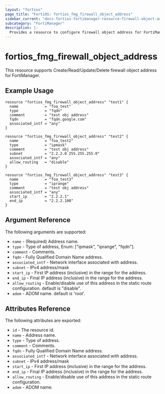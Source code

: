 ```yaml
---
layout: "fortios"
page_title: "FortiOS: fortios_fmg_firewall_object_address"
sidebar_current: "docs-fortios-fortimanager-resource-firewall-object-address"
subcategory: "FortiManager"
description: |-
  Provides a resource to configure firewall object address for FortiManager.
---
```


# fortios_fmg_firewall_object_address
This resource supports Create/Read/Update/Delete firewall object address for FortiManager.

## Example Usage
```hcl
resource "fortios_fmg_firewall_object_address" "test1" {
  name            = "foa_test"
  type            = "fqdn"
  comment         = "test obj address"
  fqdn            = "fqdn.google.com"
  associated_intf = "any"
}

resource "fortios_fmg_firewall_object_address" "test2" {
  name            = "foa_test2"
  type            = "ipmask"
  comment         = "test obj address"
  subnet          = "2.2.2.0 255.255.255.0"
  associated_intf = "any"
  allow_routing   = "disable"
}

resource "fortios_fmg_firewall_object_address" "test3" {
  name            = "foa_test3"
  type            = "iprange"
  comment         = "test obj address"
  associated_intf = "any"
  start_ip        = "2.2.2.1"
  end_ip          = "2.2.2.100"
}
```

## Argument Reference
The following arguments are supported:

* `name` - (Required) Address name.
* `type` - Type of address, Enum: ["ipmask", "iprange", "fqdn"].
* `comment` - Comments.
* `fqdn` - Fully Qualified Domain Name address.
* `associated_intf` - Network interface associated with address.
* `subnet` - IPv4 address/mask
* `start_ip` - First IP address (inclusive) in the range for the address.
* `end_ip` - Final IP address (inclusive) in the range for the address.
* `allow_routing` - Enable/disable use of this address in the static route configuration. default is "disable".
* `adom` - ADOM name. default is 'root'.

## Attributes Reference
The following attributes are exported:

* `id` - The resource id.
* `name` - Address name.
* `type` - Type of address.
* `comment` - Comments.
* `fqdn` - Fully Qualified Domain Name address.
* `associated_intf` - Network interface associated with address.
* `subnet` - IPv4 address/mask
* `start_ip` - First IP address (inclusive) in the range for the address.
* `end_ip` - Final IP address (inclusive) in the range for the address.
* `allow_routing` - Enable/disable use of this address in the static route configuration.
* `adom` - ADOM name.

